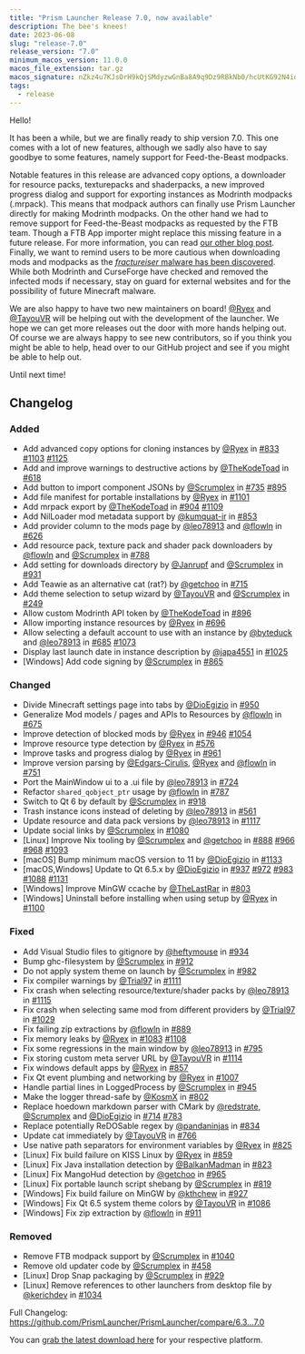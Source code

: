 ```yaml
---
title: "Prism Launcher Release 7.0, now available"
description: The bee's knees!
date: 2023-06-08
slug: "release-7.0"
release_version: "7.0"
minimum_macos_version: 11.0.0
macos_file_extension: tar.gz
macos_signature: nZkz4u7KJsOrH9kQjSMdyzwGnBa8A9q9Dz9RBkNb0/hcUtKG92N4iog905uxb4hdpk4zAYeEbYbbrVHXsfTgAg==
tags:
  - release
---
```


Hello!

It has been a while, but we are finally ready to ship version 7.0. This one comes with a lot of new features, although we sadly also have to say goodbye to some features, namely support for Feed-the-Beast modpacks.

Notable features in this release are advanced copy options, a downloader for resource packs, texturepacks and shaderpacks, a new improved progress dialog and support for exporting instances as Modrinth modpacks (.mrpack). This means that modpack authors can finally use Prism Launcher directly for making Modrinth modpacks.
On the other hand we had to remove support for Feed-the-Beast modpacks as requested by the FTB team. Though a FTB App importer might replace this missing feature in a future release. For more information, you can read [our other blog post](../ftb-removal/).
Finally, we want to remind users to be more cautious when downloading mods and modpacks as the [_fractureiser_ malware has been discovered](../cf-compromised-alert/). While both Modrinth and CurseForge have checked and removed the infected mods if necessary, stay on guard for external websites and for the possibility of future Minecraft malware.

We are also happy to have two new maintainers on board! [@Ryex](https://github.com/Ryex) and [@TayouVR](https://github.com/TayouVR) will be helping out with the development of the launcher. We hope we can get more releases out the door with more hands helping out. Of course we are always happy to see new contributors, so if you think you might be able to help, head over to our GitHub project and see if you might be able to help out.

Until next time!

## Changelog

### Added

- Add advanced copy options for cloning instances by [@Ryex](https://github.com/Ryex) in [#833](https://github.com/PrismLauncher/PrismLauncher/pull/833) [#1103](https://github.com/PrismLauncher/PrismLauncher/pull/1103) [#1125](https://github.com/PrismLauncher/PrismLauncher/pull/1125)
- Add and improve warnings to destructive actions by [@TheKodeToad](https://github.com/TheKodeToad) in [#618](https://github.com/PrismLauncher/PrismLauncher/pull/618)
- Add button to import component JSONs by [@Scrumplex](https://github.com/Scrumplex) in [#735](https://github.com/PrismLauncher/PrismLauncher/pull/735) [#895](https://github.com/PrismLauncher/PrismLauncher/pull/895)
- Add file manifest for portable installations by [@Ryex](https://github.com/Ryex) in [#1101](https://github.com/PrismLauncher/PrismLauncher/pull/1101)
- Add mrpack export by [@TheKodeToad](https://github.com/TheKodeToad) in [#904](https://github.com/PrismLauncher/PrismLauncher/pull/904) [#1109](https://github.com/PrismLauncher/PrismLauncher/pull/1109)
- Add NilLoader mod metadata support by [@kumquat-ir](https://github.com/kumquat-ir) in [#853](https://github.com/PrismLauncher/PrismLauncher/pull/853)
- Add provider column to the mods page by [@leo78913](https://github.com/leo78913) and [@flowln](https://github.com/flowln) in [#626](https://github.com/PrismLauncher/PrismLauncher/pull/626)
- Add resource pack, texture pack and shader pack downloaders by [@flowln](https://github.com/flowln) and [@Scrumplex](https://github.com/Scrumplex) in [#788](https://github.com/PrismLauncher/PrismLauncher/pull/788)
- Add setting for downloads directory by [@Janrupf](https://github.com/Janrupf) and [@Scrumplex](https://github.com/Scrumplex) in [#931](https://github.com/PrismLauncher/PrismLauncher/pull/931)
- Add Teawie as an alternative cat (rat?) by [@getchoo](https://github.com/getchoo) in [#715](https://github.com/PrismLauncher/PrismLauncher/pull/715)
- Add theme selection to setup wizard by [@TayouVR](https://github.com/TayouVR) and [@Scrumplex](https://github.com/Scrumplex) in [#249](https://github.com/PrismLauncher/PrismLauncher/pull/249)
- Allow custom Modrinth API token by [@TheKodeToad](https://github.com/TheKodeToad) in [#896](https://github.com/PrismLauncher/PrismLauncher/pull/896)
- Allow importing instance resources by [@Ryex](https://github.com/Ryex) in [#696](https://github.com/PrismLauncher/PrismLauncher/pull/696)
- Allow selecting a default account to use with an instance by [@byteduck](https://github.com/byteduck) and [@leo78913](https://github.com/leo78913) in [#685](https://github.com/PrismLauncher/PrismLauncher/pull/685) [#1073](https://github.com/PrismLauncher/PrismLauncher/pull/1073)
- Display last launch date in instance description by [@japa4551](https://github.com/japa4551) in [#1025](https://github.com/PrismLauncher/PrismLauncher/pull/1025)
- [Windows] Add code signing by [@Scrumplex](https://github.com/Scrumplex) in [#865](https://github.com/PrismLauncher/PrismLauncher/pull/865)

### Changed

- Divide Minecraft settings page into tabs by [@DioEgizio](https://github.com/DioEgizio) in [#950](https://github.com/PrismLauncher/PrismLauncher/pull/950)
- Generalize Mod models / pages and APIs to Resources by [@flowln](https://github.com/flowln) in [#675](https://github.com/PrismLauncher/PrismLauncher/pull/675)
- Improve detection of blocked mods by [@Ryex](https://github.com/Ryex) in [#946](https://github.com/PrismLauncher/PrismLauncher/pull/946) [#1054](https://github.com/PrismLauncher/PrismLauncher/pull/1054)
- Improve resource type detection by [@Ryex](https://github.com/Ryex) in [#576](https://github.com/PrismLauncher/PrismLauncher/pull/576)
- Improve tasks and progress dialog by [@Ryex](https://github.com/Ryex) in [#961](https://github.com/PrismLauncher/PrismLauncher/pull/961)
- Improve version parsing by [@Edgars-Cirulis](https://github.com/Edgars-Cirulis), [@Ryex](https://github.com/Ryex) and [@flowln](https://github.com/flowln) in [#751](https://github.com/PrismLauncher/PrismLauncher/pull/751)
- Port the MainWindow ui to a .ui file by [@leo78913](https://github.com/leo78913) in [#724](https://github.com/PrismLauncher/PrismLauncher/pull/724)
- Refactor `shared_qobject_ptr` usage by [@flowln](https://github.com/flowln) in [#787](https://github.com/PrismLauncher/PrismLauncher/pull/787)
- Switch to Qt 6 by default by [@Scrumplex](https://github.com/Scrumplex) in [#918](https://github.com/PrismLauncher/PrismLauncher/pull/918)
- Trash instance icons instead of deleting by [@leo78913](https://github.com/leo78913) in [#561](https://github.com/PrismLauncher/PrismLauncher/pull/561)
- Update resource and data pack versions by [@leo78913](https://github.com/leo78913) in [#1117](https://github.com/PrismLauncher/PrismLauncher/pull/1117)
- Update social links by [@Scrumplex](https://github.com/Scrumplex) in [#1080](https://github.com/PrismLauncher/PrismLauncher/pull/1080)
- [Linux] Improve Nix tooling by [@Scrumplex](https://github.com/Scrumplex) and [@getchoo](https://github.com/getchoo) in [#888](https://github.com/PrismLauncher/PrismLauncher/pull/888) [#966](https://github.com/PrismLauncher/PrismLauncher/pull/966) [#968](https://github.com/PrismLauncher/PrismLauncher/pull/968) [#1093](https://github.com/PrismLauncher/PrismLauncher/pull/1093)
- [macOS] Bump minimum macOS version to 11 by [@DioEgizio](https://github.com/DioEgizio) in [#1133](https://github.com/PrismLauncher/PrismLauncher/pull/1133)
- [macOS,Windows] Update to Qt 6.5.x by [@DioEgizio](https://github.com/DioEgizio) in [#937](https://github.com/PrismLauncher/PrismLauncher/pull/937) [#972](https://github.com/PrismLauncher/PrismLauncher/pull/972) [#983](https://github.com/PrismLauncher/PrismLauncher/pull/983) [#1088](https://github.com/PrismLauncher/PrismLauncher/pull/1088) [#1131](https://github.com/PrismLauncher/PrismLauncher/pull/1131)
- [Windows] Improve MinGW ccache by [@TheLastRar](https://github.com/TheLastRar) in [#803](https://github.com/PrismLauncher/PrismLauncher/pull/803)
- [Windows] Uninstall before installing when using setup by [@Ryex](https://github.com/Ryex) in [#1100](https://github.com/PrismLauncher/PrismLauncher/pull/1100)

### Fixed

- Add Visual Studio files to gitignore by [@heftymouse](https://github.com/heftymouse) in [#934](https://github.com/PrismLauncher/PrismLauncher/pull/934)
- Bump ghc-filesystem by [@Scrumplex](https://github.com/Scrumplex) in [#912](https://github.com/PrismLauncher/PrismLauncher/pull/912)
- Do not apply system theme on launch by [@Scrumplex](https://github.com/Scrumplex) in [#982](https://github.com/PrismLauncher/PrismLauncher/pull/982)
- Fix compiler warnings by [@Trial97](https://github.com/Trial97) in [#1111](https://github.com/PrismLauncher/PrismLauncher/pull/1111)
- Fix crash when selecting resource/texture/shader packs by [@leo78913](https://github.com/leo78913) in [#1115](https://github.com/PrismLauncher/PrismLauncher/pull/1115)
- Fix crash when selecting same mod from different providers by [@Trial97](https://github.com/Trial97) in [#1029](https://github.com/PrismLauncher/PrismLauncher/pull/1029)
- Fix failing zip extractions by [@flowln](https://github.com/flowln) in [#889](https://github.com/PrismLauncher/PrismLauncher/pull/889)
- Fix memory leaks by [@Ryex](https://github.com/Ryex) in [#1083](https://github.com/PrismLauncher/PrismLauncher/pull/1083) [#1108](https://github.com/PrismLauncher/PrismLauncher/pull/1108)
- Fix some regressions in the main window by [@leo78913](https://github.com/leo78913) in [#795](https://github.com/PrismLauncher/PrismLauncher/pull/795)
- Fix storing custom meta server URL by [@TayouVR](https://github.com/TayouVR) in [#1114](https://github.com/PrismLauncher/PrismLauncher/pull/1114)
- Fix windows default apps by [@Ryex](https://github.com/Ryex) in [#857](https://github.com/PrismLauncher/PrismLauncher/pull/857)
- Fix Qt event plumbing and networking by [@Ryex](https://github.com/Ryex) in [#1007](https://github.com/PrismLauncher/PrismLauncher/pull/1007)
- Handle partial lines in LoggedProcess by [@Scrumplex](https://github.com/Scrumplex) in [#945](https://github.com/PrismLauncher/PrismLauncher/pull/945)
- Make the logger thread-safe by [@KosmX](https://github.com/KosmX) in [#802](https://github.com/PrismLauncher/PrismLauncher/pull/802)
- Replace hoedown markdown parser with CMark by [@redstrate](https://github.com/redstrate), [@Scrumplex](https://github.com/Scrumplex) and [@DioEgizio](https://github.com/DioEgizio) in [#714](https://github.com/PrismLauncher/PrismLauncher/pull/714) [#783](https://github.com/PrismLauncher/PrismLauncher/pull/783)
- Replace potentially ReDOSable regex by [@pandaninjas](https://github.com/pandaninjas) in [#834](https://github.com/PrismLauncher/PrismLauncher/pull/834)
- Update cat immediately by [@TayouVR](https://github.com/TayouVR) in [#766](https://github.com/PrismLauncher/PrismLauncher/pull/766)
- Use native path separators for environment variables by [@Ryex](https://github.com/Ryex) in [#825](https://github.com/PrismLauncher/PrismLauncher/pull/825)
- [Linux] Fix build failure on KISS Linux by [@Ryex](https://github.com/Ryex) in [#859](https://github.com/PrismLauncher/PrismLauncher/pull/859)
- [Linux] Fix Java installation detection by [@BalkanMadman](https://github.com/BalkanMadman) in [#823](https://github.com/PrismLauncher/PrismLauncher/pull/823)
- [Linux] Fix MangoHud detection by [@getchoo](https://github.com/getchoo) in [#965](https://github.com/PrismLauncher/PrismLauncher/pull/965)
- [Linux] Fix portable launch script shebang by [@Scrumplex](https://github.com/Scrumplex) in [#819](https://github.com/PrismLauncher/PrismLauncher/pull/819)
- [Windows] Fix build failure on MinGW by [@kthchew](https://github.com/kthchew) in [#927](https://github.com/PrismLauncher/PrismLauncher/pull/927)
- [Windows] Fix Qt 6.5 system theme colors by [@TayouVR](https://github.com/TayouVR) in [#1086](https://github.com/PrismLauncher/PrismLauncher/pull/1086)
- [Windows] Fix zip extraction by [@flowln](https://github.com/flowln) in [#911](https://github.com/PrismLauncher/PrismLauncher/pull/911)

### Removed

- Remove FTB modpack support by [@Scrumplex](https://github.com/Scrumplex) in [#1040](https://github.com/PrismLauncher/PrismLauncher/pull/1040)
- Remove old updater code by [@Scrumplex](https://github.com/Scrumplex) in [#458](https://github.com/PrismLauncher/PrismLauncher/pull/458)
- [Linux] Drop Snap packaging by [@Scrumplex](https://github.com/Scrumplex) in [#929](https://github.com/PrismLauncher/PrismLauncher/pull/929)
- [Linux] Remove references to other launchers from desktop file by [@kerichdev](https://github.com/kerichdev) in [#1034](https://github.com/PrismLauncher/PrismLauncher/pull/1034)

Full Changelog: <https://github.com/PrismLauncher/PrismLauncher/compare/6.3...7.0>

You can [grab the latest download here](https://prismlauncher.org/download/) for your respective platform.
